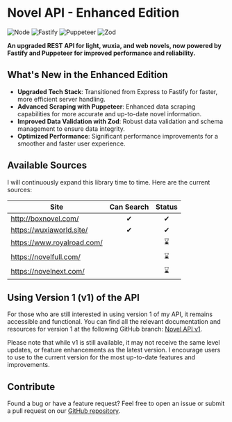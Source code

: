 # Novel API - Enhanced Edition

![Node](https://img.shields.io/badge/Node-v20.9.0-blue?style=for-the-badge)
![Fastify](https://img.shields.io/badge/Fastify--blue?style=for-the-badge)
![Puppeteer](https://img.shields.io/badge/Puppeteer--blue?style=for-the-badge)
![Zod](https://img.shields.io/badge/Zod--blue?style=for-the-badge)

**An upgraded REST API for light, wuxia, and web novels, now powered by Fastify and Puppeteer for improved performance and reliability.**

## What's New in the Enhanced Edition

- **Upgraded Tech Stack**: Transitioned from Express to Fastify for faster, more efficient server handling.
- **Advanced Scraping with Puppeteer**: Enhanced data scraping capabilities for more accurate and up-to-date novel information.
- **Improved Data Validation with Zod**: Robust data validation and schema management to ensure data integrity.
- **Optimized Performance**: Significant performance improvements for a smoother and faster user experience.

## Available Sources

I will continuously expand this library time to time. Here are the current sources:

| Site                       | Can Search | Status |
| -------------------------- | :--------: | :----: |
| http://boxnovel.com/       |     ✔     |   ✔   |
| https://wuxiaworld.site/   |     ✔     |   ✔   |
| https://www.royalroad.com/ |            |   ⌛   |
| https://novelfull.com/     |            |   ⌛   |
| https://novelnext.com/     |            |   ⌛   |

## Using Version 1 (v1) of the API

For those who are still interested in using version 1 of my API, it remains accessible and functional. You can find all the relevant documentation and resources for version 1 at the following GitHub branch: [Novel API v1](https://github.com/Kevin-Umali/novel-api/tree/v1).

Please note that while v1 is still available, it may not receive the same level updates, or feature enhancements as the latest version. I encourage users to use to the current version for the most up-to-date features and improvements.

## Contribute

Found a bug or have a feature request? Feel free to open an issue or submit a pull request on our [GitHub repository](https://github.com/Kevin-Umali/novel-api/issues).
